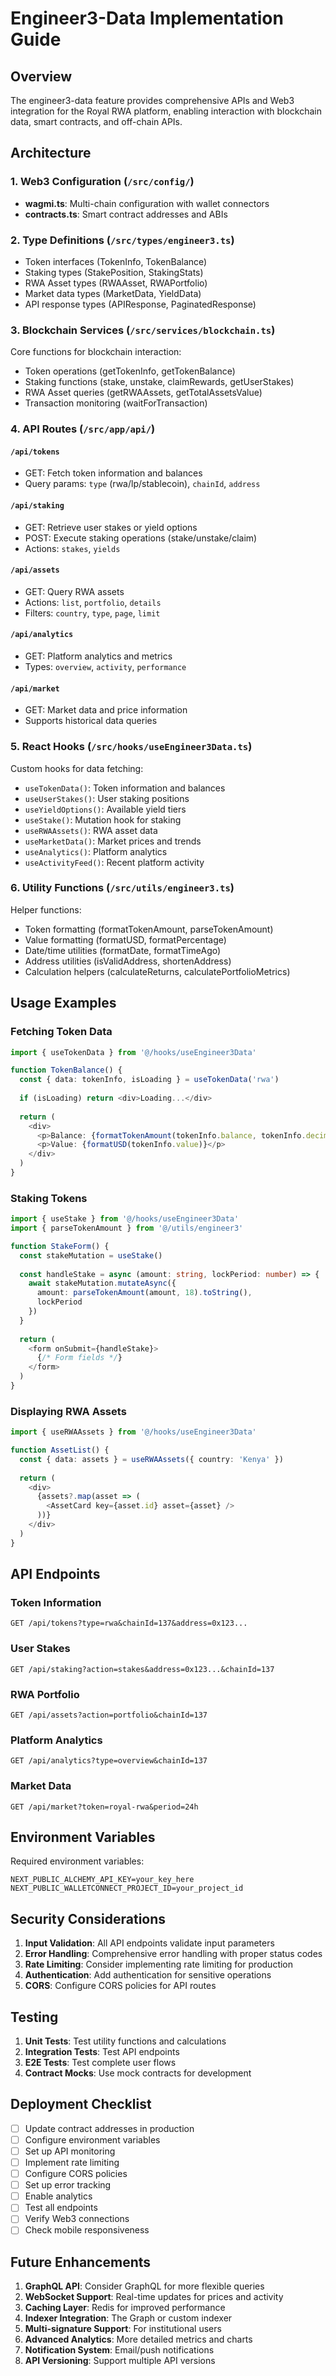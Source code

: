 # Engineer3-Data Implementation Guide

## Overview
The engineer3-data feature provides comprehensive APIs and Web3 integration for the Royal RWA platform, enabling interaction with blockchain data, smart contracts, and off-chain APIs.

## Architecture

### 1. Web3 Configuration (`/src/config/`)
- **wagmi.ts**: Multi-chain configuration with wallet connectors
- **contracts.ts**: Smart contract addresses and ABIs

### 2. Type Definitions (`/src/types/engineer3.ts`)
- Token interfaces (TokenInfo, TokenBalance)
- Staking types (StakePosition, StakingStats)
- RWA Asset types (RWAAsset, RWAPortfolio)
- Market data types (MarketData, YieldData)
- API response types (APIResponse, PaginatedResponse)

### 3. Blockchain Services (`/src/services/blockchain.ts`)
Core functions for blockchain interaction:
- Token operations (getTokenInfo, getTokenBalance)
- Staking functions (stake, unstake, claimRewards, getUserStakes)
- RWA Asset queries (getRWAAssets, getTotalAssetsValue)
- Transaction monitoring (waitForTransaction)

### 4. API Routes (`/src/app/api/`)

#### `/api/tokens`
- GET: Fetch token information and balances
- Query params: `type` (rwa/lp/stablecoin), `chainId`, `address`

#### `/api/staking`
- GET: Retrieve user stakes or yield options
- POST: Execute staking operations (stake/unstake/claim)
- Actions: `stakes`, `yields`

#### `/api/assets`
- GET: Query RWA assets
- Actions: `list`, `portfolio`, `details`
- Filters: `country`, `type`, `page`, `limit`

#### `/api/analytics`
- GET: Platform analytics and metrics
- Types: `overview`, `activity`, `performance`

#### `/api/market`
- GET: Market data and price information
- Supports historical data queries

### 5. React Hooks (`/src/hooks/useEngineer3Data.ts`)
Custom hooks for data fetching:
- `useTokenData()`: Token information and balances
- `useUserStakes()`: User staking positions
- `useYieldOptions()`: Available yield tiers
- `useStake()`: Mutation hook for staking
- `useRWAAssets()`: RWA asset data
- `useMarketData()`: Market prices and trends
- `useAnalytics()`: Platform analytics
- `useActivityFeed()`: Recent platform activity

### 6. Utility Functions (`/src/utils/engineer3.ts`)
Helper functions:
- Token formatting (formatTokenAmount, parseTokenAmount)
- Value formatting (formatUSD, formatPercentage)
- Date/time utilities (formatDate, formatTimeAgo)
- Address utilities (isValidAddress, shortenAddress)
- Calculation helpers (calculateReturns, calculatePortfolioMetrics)

## Usage Examples

### Fetching Token Data
```typescript
import { useTokenData } from '@/hooks/useEngineer3Data'

function TokenBalance() {
  const { data: tokenInfo, isLoading } = useTokenData('rwa')
  
  if (isLoading) return <div>Loading...</div>
  
  return (
    <div>
      <p>Balance: {formatTokenAmount(tokenInfo.balance, tokenInfo.decimals)}</p>
      <p>Value: {formatUSD(tokenInfo.value)}</p>
    </div>
  )
}
```

### Staking Tokens
```typescript
import { useStake } from '@/hooks/useEngineer3Data'
import { parseTokenAmount } from '@/utils/engineer3'

function StakeForm() {
  const stakeMutation = useStake()
  
  const handleStake = async (amount: string, lockPeriod: number) => {
    await stakeMutation.mutateAsync({
      amount: parseTokenAmount(amount, 18).toString(),
      lockPeriod
    })
  }
  
  return (
    <form onSubmit={handleStake}>
      {/* Form fields */}
    </form>
  )
}
```

### Displaying RWA Assets
```typescript
import { useRWAAssets } from '@/hooks/useEngineer3Data'

function AssetList() {
  const { data: assets } = useRWAAssets({ country: 'Kenya' })
  
  return (
    <div>
      {assets?.map(asset => (
        <AssetCard key={asset.id} asset={asset} />
      ))}
    </div>
  )
}
```

## API Endpoints

### Token Information
```
GET /api/tokens?type=rwa&chainId=137&address=0x123...
```

### User Stakes
```
GET /api/staking?action=stakes&address=0x123...&chainId=137
```

### RWA Portfolio
```
GET /api/assets?action=portfolio&chainId=137
```

### Platform Analytics
```
GET /api/analytics?type=overview&chainId=137
```

### Market Data
```
GET /api/market?token=royal-rwa&period=24h
```

## Environment Variables

Required environment variables:
```env
NEXT_PUBLIC_ALCHEMY_API_KEY=your_key_here
NEXT_PUBLIC_WALLETCONNECT_PROJECT_ID=your_project_id
```

## Security Considerations

1. **Input Validation**: All API endpoints validate input parameters
2. **Error Handling**: Comprehensive error handling with proper status codes
3. **Rate Limiting**: Consider implementing rate limiting for production
4. **Authentication**: Add authentication for sensitive operations
5. **CORS**: Configure CORS policies for API routes

## Testing

1. **Unit Tests**: Test utility functions and calculations
2. **Integration Tests**: Test API endpoints
3. **E2E Tests**: Test complete user flows
4. **Contract Mocks**: Use mock contracts for development

## Deployment Checklist

- [ ] Update contract addresses in production
- [ ] Configure environment variables
- [ ] Set up API monitoring
- [ ] Implement rate limiting
- [ ] Configure CORS policies
- [ ] Set up error tracking
- [ ] Enable analytics
- [ ] Test all endpoints
- [ ] Verify Web3 connections
- [ ] Check mobile responsiveness

## Future Enhancements

1. **GraphQL API**: Consider GraphQL for more flexible queries
2. **WebSocket Support**: Real-time updates for prices and activity
3. **Caching Layer**: Redis for improved performance
4. **Indexer Integration**: The Graph or custom indexer
5. **Multi-signature Support**: For institutional users
6. **Advanced Analytics**: More detailed metrics and charts
7. **Notification System**: Email/push notifications
8. **API Versioning**: Support multiple API versions